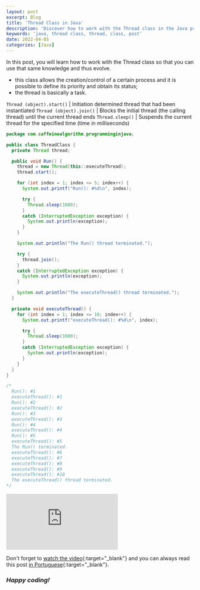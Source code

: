 ```yaml
---
layout: post
excerpt: Blog
title: 'Thread Class in Java'
description: 'Discover how to work with the Thread class in the Java programming language. Get answers to your questions with the theory and examples presented.'
keywords: 'java, thread class, thread, class, post'
date: 2022-04-05
categories: [Java]
---
```


In this post, you will learn how to work with the Thread class so that you can use that same knowledge and thus evolve.

- this class allows the creation/control of a certain process and it is possible to define its priority and obtain its status;
- the thread is basically a task.

`Thread (object).start()` | Initiation determined thread that had been instantiated
`Thread (object).join()` | Blocks the initial thread (the calling thread) until the current thread ends
`Thread.sleep()` | Suspends the current thread for the specified time (time in milliseconds)

```java
package com.caffeinealgorithm.programminginjava;

public class ThreadClass {
  private Thread thread;

  public void Run() {
    thread = new Thread(this::executeThread);
    thread.start();

    for (int index = 1; index <= 5; index++) {
      System.out.printf("Run(): #%d\n", index);

      try {
        Thread.sleep(1000);
      }
      catch (InterruptedException exception) {
        System.out.println(exception);
      }
    }

    System.out.println("The Run() thread terminated.");

    try {
      thread.join();
    }
    catch (InterruptedException exception) {
      System.out.println(exception);
    }

    System.out.println("The executeThread() thread terminated.");
  }

  private void executeThread() {
    for (int index = 1; index <= 10; index++) {
      System.out.printf("executeThread(): #%d\n", index);

      try {
        Thread.sleep(1000);
      }
      catch (InterruptedException exception) {
        System.out.println(exception);
      }
    }
  }
}

/*
  Run(): #1
  executeThread(): #1
  Run(): #2
  executeThread(): #2
  Run(): #3
  executeThread(): #3
  Run(): #4
  executeThread(): #4
  Run(): #5
  executeThread(): #5
  The Run() terminated.
  executeThread(): #6
  executeThread(): #7
  executeThread(): #8
  executeThread(): #9
  executeThread(): #10
  The executeThread() thread terminated.
*/
```

<div class="video-container">
  <iframe src="https://www.youtube.com/embed/Crk467wQmQg" frameborder="0" allowfullscreen></iframe>
</div>

Don't forget to [watch the video](https://youtu.be/Crk467wQmQg){:target="\_blank"} and you can always read this post [in Portuguese](https://caffeinealgorithm.com/blog/classe-thread-em-java/){:target="\_blank"}.

### _Happy coding!_
